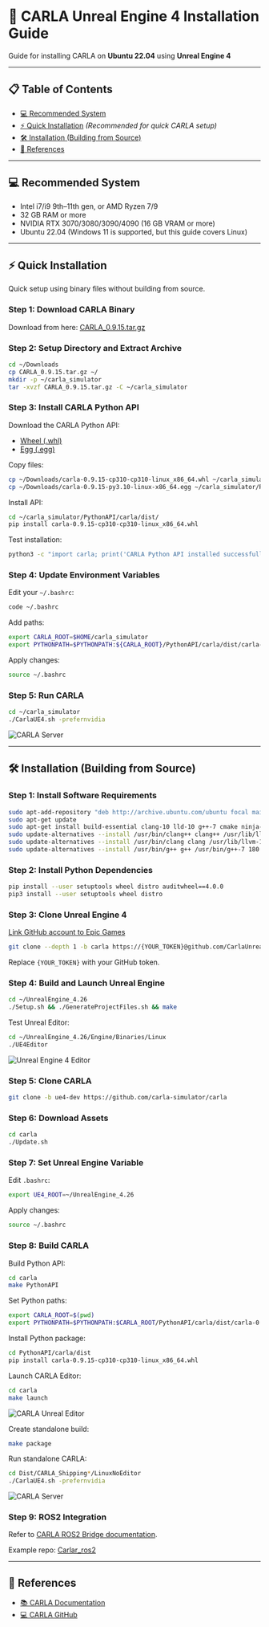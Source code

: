 # 🚗 CARLA Unreal Engine 4 Installation Guide

Guide for installing CARLA on **Ubuntu 22.04** using **Unreal Engine 4**

---

## 📋 Table of Contents

* [💻 Recommended System](#-recommended-system)
* [⚡ Quick Installation](#-quick-installation)  *(Recommended for quick CARLA setup)*
* [🛠️ Installation (Building from Source)](#-installation-building-from-source)
* [🔗 References](#-references)

---

## 💻 Recommended System

* Intel i7/i9 9th–11th gen, or AMD Ryzen 7/9
* 32 GB RAM or more
* NVIDIA RTX 3070/3080/3090/4090 (16 GB VRAM or more)
* Ubuntu 22.04 (Windows 11 is supported, but this guide covers Linux)

---

## ⚡ Quick Installation

Quick setup using binary files without building from source.

### **Step 1: Download CARLA Binary**

Download from here: [CARLA\_0.9.15.tar.gz](https://tiny.carla.org/carla-0-9-15-linux)

### **Step 2: Setup Directory and Extract Archive**

```bash
cd ~/Downloads
cp CARLA_0.9.15.tar.gz ~/
mkdir -p ~/carla_simulator
tar -xvzf CARLA_0.9.15.tar.gz -C ~/carla_simulator
```

### **Step 3: Install CARLA Python API**

Download the CARLA Python API:

* [Wheel (.whl)](https://github.com/gezp/carla_ros/releases/download/carla-0.9.15-ubuntu-22.04/carla-0.9.15-cp310-cp310-linux_x86_64.whl)
* [Egg (.egg)](https://github.com/gezp/carla_ros/releases/download/carla-0.9.15-ubuntu-22.04/carla-0.9.15-py3.10-linux-x86_64.egg)

Copy files:

```bash
cp ~/Downloads/carla-0.9.15-cp310-cp310-linux_x86_64.whl ~/carla_simulator/PythonAPI/carla/dist/
cp ~/Downloads/carla-0.9.15-py3.10-linux-x86_64.egg ~/carla_simulator/PythonAPI/carla/dist/
```

Install API:

```bash
cd ~/carla_simulator/PythonAPI/carla/dist/
pip install carla-0.9.15-cp310-cp310-linux_x86_64.whl
```

Test installation:

```bash
python3 -c "import carla; print('CARLA Python API installed successfully!')"
```

### **Step 4: Update Environment Variables**

Edit your `~/.bashrc`:

```bash
code ~/.bashrc
```

Add paths:

```bash
export CARLA_ROOT=$HOME/carla_simulator
export PYTHONPATH=$PYTHONPATH:${CARLA_ROOT}/PythonAPI/carla/dist/carla-0.9.15-py3.10-linux-x86_64.egg
```

Apply changes:

```bash
source ~/.bashrc
```

### **Step 5: Run CARLA**

```bash
cd ~/carla_simulator
./CarlaUE4.sh -prefernvidia
```

![CARLA Server](./images/carlar_ue4_package.png)

---

## 🛠️ Installation (Building from Source)

### **Step 1: Install Software Requirements**

```bash
sudo apt-add-repository "deb http://archive.ubuntu.com/ubuntu focal main universe"
sudo apt-get update
sudo apt-get install build-essential clang-10 lld-10 g++-7 cmake ninja-build libvulkan1 python python3 python3-dev python3-pip libpng-dev libtiff5-dev libjpeg-dev tzdata sed curl unzip autoconf libtool rsync libxml2-dev git git-lfs
sudo update-alternatives --install /usr/bin/clang++ clang++ /usr/lib/llvm-10/bin/clang++ 180
sudo update-alternatives --install /usr/bin/clang clang /usr/lib/llvm-10/bin/clang 180
sudo update-alternatives --install /usr/bin/g++ g++ /usr/bin/g++-7 180
```

### **Step 2: Install Python Dependencies**

```bash
pip install --user setuptools wheel distro auditwheel==4.0.0
pip3 install --user setuptools wheel distro
```

### **Step 3: Clone Unreal Engine 4**

[Link GitHub account to Epic Games](https://www.unrealengine.com/en-US/ue-on-github)

```bash
git clone --depth 1 -b carla https://{YOUR_TOKEN}@github.com/CarlaUnreal/UnrealEngine.git ~/UnrealEngine_4.26
```

Replace `{YOUR_TOKEN}` with your GitHub token.

### **Step 4: Build and Launch Unreal Engine**

```bash
cd ~/UnrealEngine_4.26
./Setup.sh && ./GenerateProjectFiles.sh && make
```

Test Unreal Editor:

```bash
cd ~/UnrealEngine_4.26/Engine/Binaries/Linux
./UE4Editor
```

![Unreal Engine 4 Editor](./images/unreal4.png)

### **Step 5: Clone CARLA**

```bash
git clone -b ue4-dev https://github.com/carla-simulator/carla
```

### **Step 6: Download Assets**

```bash
cd carla
./Update.sh
```

### **Step 7: Set Unreal Engine Variable**

Edit `.bashrc`:

```bash
export UE4_ROOT=~/UnrealEngine_4.26
```

Apply changes:

```bash
source ~/.bashrc
```

### **Step 8: Build CARLA**

Build Python API:

```bash
cd carla
make PythonAPI
```

Set Python paths:

```bash
export CARLA_ROOT=$(pwd)
export PYTHONPATH=$PYTHONPATH:$CARLA_ROOT/PythonAPI/carla/dist/carla-0.9.15-py3.10-linux-x86_64.egg:$CARLA_ROOT/PythonAPI/carla
```

Install Python package:

```bash
cd PythonAPI/carla/dist
pip install carla-0.9.15-cp310-cp310-linux_x86_64.whl
```

Launch CARLA Editor:

```bash
cd carla
make launch
```

![CARLA Unreal Editor](./images/carlar_unreal4.png)

Create standalone build:

```bash
make package
```

Run standalone CARLA:

```bash
cd Dist/CARLA_Shipping*/LinuxNoEditor
./CarlaUE4.sh -prefernvidia
```

![CARLA Server](./images/carlar_ue4_package.png)

### **Step 9: ROS2 Integration**

Refer to [CARLA ROS2 Bridge documentation](https://carla.readthedocs.io/en/latest/ros2_bridge/).

Example repo: [Carlar\_ros2](https://github.com/peeradonmoke2002/Carlar_ros2.git)

---

## 🔗 References

* [📚 CARLA Documentation](https://carla.readthedocs.io/en/latest/)
* [💻 CARLA GitHub](https://github.com/carla-simulator/carla)

